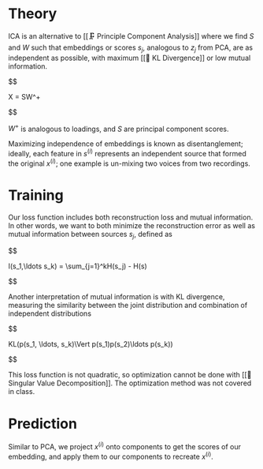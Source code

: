 

# Theory
ICA is an alternative to [[🗜️ Principle Component Analysis]] where we find $S$ and $W$ such that embeddings or scores $s_j$, analogous to $z_j$ from PCA, are as independent as possible, with maximum [[📏 KL Divergence]] or low mutual information.

$$

 X = SW^+ 

$$

$W^+$ is analogous to loadings, and $S$ are principal component scores.

Maximizing independence of embeddings is known as disentanglement; ideally, each feature in $s^{(i)}$ represents an independent source that formed the original $x^{(i)}$; one example is un-mixing two voices from two recordings.

# Training
Our loss function includes both reconstruction loss and mutual information. In other words, we want to both minimize the reconstruction error as well as mutual information between sources $s_j$, defined as 

$$

I(s_1,\ldots s_k) = \sum_{j=1}^kH(s_j) - H(s)

$$

Another interpretation of mutual information is with KL divergence, measuring the similarity between the joint distribution and combination of independent distributions 

$$

KL(p(s_1, \ldots, s_k)\Vert p(s_1)p(s_2)\ldots p(s_k))

$$

This loss function is not quadratic, so optimization cannot be done with [[📎 Singular Value Decomposition]]. The optimization method was not covered in class.

# Prediction
Similar to PCA, we project $x^{(i)}$ onto components to get the scores of our embedding, and apply them to our components to recreate $x^{(i)}$.


